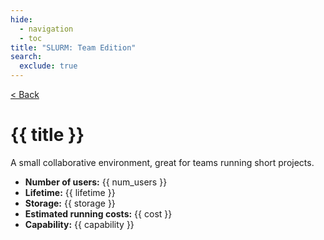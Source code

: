 ```yaml
---
hide:
  - navigation
  - toc
title: "SLURM: Team Edition"
search:
  exclude: true
---
```


<script src="https://kit.fontawesome.com/5d76af6daa.js" crossorigin="anonymous"></script>

<div class="no-tabs full-width-container">
  <div class="warehouse-header">
    <a class="template-back-link" href="javascript:history.back()">< Back</a>
    <img
      alt=""
      class="template-icon"
      src="{{ config.site_url }}/assets/images/template-icons/slurm_team.svg"
    >
    <div class="template-title">
      <h1>{{ title }}</h1>
      <p>
        A small collaborative environment, great for teams running short projects. 
      </p>
    </div>
  </div>

  <div class="stats-card card">
    <ul class="template-stats card-text">
      <li>
        <i class="template-stats-icon fa-solid fa-users"></i>
        <strong>Number of users:</strong>
        <span> {{ num_users }} </span>
      </li>
      <li>
        <i class="template-stats-icon fa-solid fa-clock" title="Lifetime"></i>
        <strong>Lifetime:</strong>
        <span> {{ lifetime }} </span>
      </li>
      <li>
        <i class="template-stats-icon fa-solid fa-database" title="Storage"></i>
        <strong>Storage:</strong>
        <span> {{ storage }} </span>
      </li>
      <li>
        <i class="template-stats-icon fa-solid fa-credit-card" title="Estimated running costs"></i>
        <strong>Estimated running costs:</strong>
        <span> {{ cost }} </span>
      </li>
      <li>
        <i class="template-stats-icon fa-solid fa-dumbbell" title="Capability"></i>
        <strong>Capability:</strong>
        <span> {{ capability }} </span>
      </li>
    </ul>
  </div>

</div>
